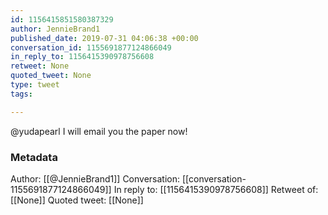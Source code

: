 ```yaml
---
id: 1156415851580387329
author: JennieBrand1
published_date: 2019-07-31 04:06:38 +00:00
conversation_id: 1155691877124866049
in_reply_to: 1156415390978756608
retweet: None
quoted_tweet: None
type: tweet
tags:

---
```


@yudapearl I will email you the paper now!

### Metadata

Author: [[@JennieBrand1]]
Conversation: [[conversation-1155691877124866049]]
In reply to: [[1156415390978756608]]
Retweet of: [[None]]
Quoted tweet: [[None]]

